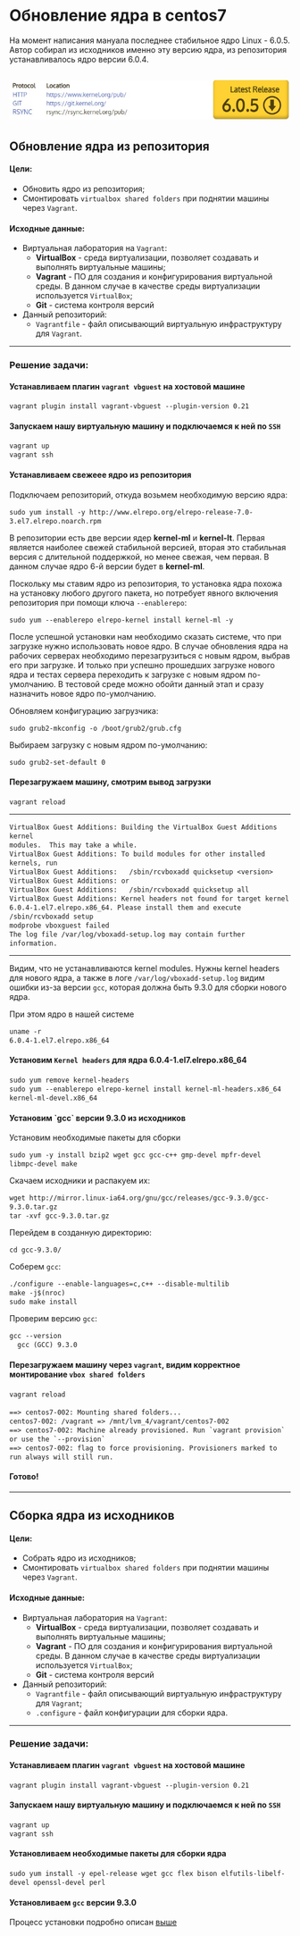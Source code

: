 # Обновление ядра в centos7
На момент написания мануала последнее стабильное ядро Linux - 6.0.5. Автор собирал из исходников именно эту версию ядра, из репозитория устанавливалось ядро версии 6.0.4. 

![](kernel_org.jpg)
---
## Обновление ядра из репозитория
#### Цели:
- Обновить ядро из репозитория;
- Смонтировать `virtualbox shared folders` при поднятии машины через `Vagrant`.
#### Исходные данные:
- Виртуальная лаборатория на `Vagrant`:
  - **VirtualBox** - среда виртуализации, позволяет создавать и выполнять виртуальные машины;
  - **Vagrant** - ПО для создания и конфигурирования виртуальной среды. В данном случае в качестве среды виртуализации используется `VirtualBox`;
  - **Git** - система контроля версий
- Данный репозиторий:
  - `Vagrantfile` - файл описывающий виртуальную инфраструктуру для `Vagrant`.   
---
### Решение задачи:

#### Устанавливаем плагин `vagrant vbguest` на хостовой машине

    vagrant plugin install vagrant-vbguest --plugin-version 0.21
    
#### Запускаем нашу виртуальную машину и подключаемся к ней по `SSH`

    vagrant up
    vagrant ssh
    
#### Устанавливаем свежеее ядро из репозитория
Подключаем репозиторий, откуда возьмем необходимую версию ядра:

    sudo yum install -y http://www.elrepo.org/elrepo-release-7.0-3.el7.elrepo.noarch.rpm

В репозитории есть две версии ядер **kernel-ml** и **kernel-lt**. Первая является наиболее свежей стабильной версией, вторая это стабильная версия с длительной поддержкой, но менее свежая, чем первая. В данном случае ядро 6-й версии будет в **kernel-ml**.

Поскольку мы ставим ядро из репозитория, то установка ядра похожа на установку любого другого пакета, но потребует явного включения репозитория при помощи ключа `--enablerepo`:

    sudo yum --enablerepo elrepo-kernel install kernel-ml -y
    
После успешной установки нам необходимо сказать системе, что при загрузке нужно использовать новое ядро. В случае обновления ядра на рабочих серверах необходимо перезагрузиться с новым ядром, выбрав его при загрузке. И только при успешно прошедших загрузке нового ядра и тестах сервера переходить к загрузке с новым ядром по-умолчанию. В тестовой среде можно обойти данный этап и сразу назначить новое ядро по-умолчанию.  

Обновляем конфигурацию загрузчика:    
    
    sudo grub2-mkconfig -o /boot/grub2/grub.cfg
    
Выбираем загрузку с новым ядром по-умолчанию:

    sudo grub2-set-default 0
    
#### Перезагружаем машину, смотрим вывод загрузки    
    vagrant reload

---

    VirtualBox Guest Additions: Building the VirtualBox Guest Additions kernel 
    modules.  This may take a while.   
    VirtualBox Guest Additions: To build modules for other installed kernels, run  
    VirtualBox Guest Additions:   /sbin/rcvboxadd quicksetup <version>  
    VirtualBox Guest Additions: or  
    VirtualBox Guest Additions:   /sbin/rcvboxadd quicksetup all  
    VirtualBox Guest Additions: Kernel headers not found for target kernel   
    6.0.4-1.el7.elrepo.x86_64. Please install them and execute  
    /sbin/rcvboxadd setup  
    modprobe vboxguest failed  
    The log file /var/log/vboxadd-setup.log may contain further information.  
---
Видим, что не устанавливаются kernel modules. Нужны kernel headers для нового ядра, а также в логе `/var/log/vboxadd-setup.log` видим ошибки из-за версии `gcc`, которая должна быть 9.3.0 для сборки нового ядра.

При этом ядро в нашей системе

    uname -r
    6.0.4-1.el7.elrepo.x86_64

#### Установим `Kernel headers` для ядра 6.0.4-1.el7.elrepo.x86_64

    sudo yum remove kernel-headers
    sudo yum --enablerepo elrepo-kernel install kernel-ml-headers.x86_64 kernel-ml-devel.x86_64    
    
<h4 id=gcc> Установим `gcc` версии 9.3.0 из исходников</h4>

Установим необходимые пакеты для сборки
    
    sudo yum -y install bzip2 wget gcc gcc-c++ gmp-devel mpfr-devel libmpc-devel make
    
Скачаем исходники и распакуем их:    
    
    wget http://mirror.linux-ia64.org/gnu/gcc/releases/gcc-9.3.0/gcc-9.3.0.tar.gz
    tar -xvf gcc-9.3.0.tar.gz
    
Перейдем в созданную директорию:

    cd gcc-9.3.0/
    
Соберем `gcc`:    
    
    ./configure --enable-languages=c,c++ --disable-multilib
    make -j$(nroc)
    sudo make install
    
Проверим версию `gcc`:    
    
    gcc --version
      gcc (GCC) 9.3.0  
      
#### Перезагружаем машину через `vagrant`, видим корректное монтирование `vbox shared folders`

    vagrant reload  
    
    ==> centos7-002: Mounting shared folders...  
    centos7-002: /vagrant => /mnt/lvm_4/vagrant/centos7-002  
    ==> centos7-002: Machine already provisioned. Run `vagrant provision` or use the `--provision`  
    ==> centos7-002: flag to force provisioning. Provisioners marked to run always will still run.  
    
#### Готово!    

---
## Сборка ядра из исходников
#### Цели:
- Собрать ядро из исходников;
- Смонтировать `virtualbox shared folders` при поднятии машины через `Vagrant`.
#### Исходные данные:
- Виртуальная лаборатория на `Vagrant`:
  - **VirtualBox** - среда виртуализации, позволяет создавать и выполнять виртуальные машины;
  - **Vagrant** - ПО для создания и конфигурирования виртуальной среды. В данном случае в качестве среды виртуализации используется `VirtualBox`;
  - **Git** - система контроля версий
- Данный репозиторий:
  - `Vagrantfile` - файл описывающий виртуальную инфраструктуру для `Vagrant`;
  - `.configure` - файл конфигурации для сборки ядра.
---
### Решение задачи:

#### Устанавливаем плагин `vagrant vbguest` на хостовой машине

    vagrant plugin install vagrant-vbguest --plugin-version 0.21
    
#### Запускаем нашу виртуальную машину и подключаемся к ней по `SSH`

    vagrant up
    vagrant ssh

#### Установливаем необходимые пакеты для сборки ядра 

    sudo yum install -y epel-release wget gcc flex bison elfutils-libelf-devel openssl-devel perl

#### Установливаем `gcc` версии 9.3.0
Процесс установки подробно описан <a href="#gcc">выше</a>



